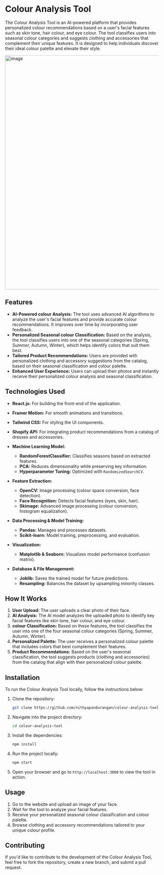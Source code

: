 # Colour Analysis Tool

The Colour Analysis Tool is an AI-powered platform that provides personalized colour recommendations based on a user's facial features such as skin tone, hair colour, and eye colour. The tool classifies users into seasonal colour categories and suggests clothing and accessories that complement their unique features. It is designed to help individuals discover their ideal colour palette and elevate their style.

<img width="768" height="768" alt="image" src="https://github.com/user-attachments/assets/af597b2d-126e-4a01-a8ce-3d1aa4ba1491" />

## Features

- **AI-Powered colour Analysis:** The tool uses advanced AI algorithms to analyze the user's facial features and provide accurate colour recommendations. It improves over time by incorporating user feedback.
- **Personalized Seasonal colour Classification:** Based on the analysis, the tool classifies users into one of the seasonal categories (Spring, Summer, Autumn, Winter), which helps identify colors that suit them best.
- **Tailored Product Recommendations:** Users are provided with personalized clothing and accessory suggestions from the catalog, based on their seasonal classification and colour palette.
- **Enhanced User Experience:** Users can upload their photos and instantly receive their personalized colour analysis and seasonal classification.
  
## Technologies Used

- **React.js:** For building the front-end of the application.
- **Framer Motion:** For smooth animations and transitions.
- **Tailwind CSS:** For styling the UI components.
- **Shopify API:** For integrating product recommendations from a catalog of dresses and accessories.
- **Machine Learning Model:**
  - **RandomForestClassifier:** Classifies seasons based on extracted features.
  - **PCA:** Reduces dimensionality while preserving key information.
  - **Hyperparameter Tuning:** Optimized with `RandomizedSearchCV`.

- **Feature Extraction:**
  - **OpenCV:** Image processing (colour space conversion, face detection).
  - **Face Recognition:** Detects facial features (eyes, skin, hair).
  - **Skimage:** Advanced image processing (colour conversion, histogram equalization).

- **Data Processing & Model Training:**
  - **Pandas:** Manages and processes datasets.
  - **Scikit-learn:** Model training, preprocessing, and evaluation.

- **Visualization:**
  - **Matplotlib & Seaborn:** Visualizes model performance (confusion matrix).

- **Database & File Management:**
  - **Joblib:** Saves the trained model for future predictions.
  - **Resampling:** Balances the dataset by upsampling minority classes.
  
## How It Works

1. **User Upload:** The user uploads a clear photo of their face.
2. **AI Analysis:** The AI model analyzes the uploaded photo to identify key facial features like skin tone, hair colour, and eye colour.
3. **colour Classification:** Based on these features, the tool classifies the user into one of the four seasonal colour categories (Spring, Summer, Autumn, Winter).
4. **Personalized Palette:** The user receives a personalized colour palette that includes colors that best complement their features.
5. **Product Recommendations:** Based on the user's seasonal classification, the tool suggests products (clothing and accessories) from the catalog that align with their personalized colour palette.

## Installation

To run the Colour Analysis Tool locally, follow the instructions below:

1. Clone the repository:

    ```bash
    git clone https://github.com/nithyapandurangan/colour-analysis-tool.git
    ```

2. Navigate into the project directory:

    ```bash
    cd colour-analysis-tool
    ```

3. Install the dependencies:

    ```bash
    npm install
    ```

4. Run the project locally:

    ```bash
    npm start
    ```

5. Open your browser and go to `http://localhost:3000` to view the tool in action.

## Usage

1. Go to the website and upload an image of your face.
2. Wait for the tool to analyze your facial features.
3. Receive your personalized seasonal colour classification and colour palette.
4. Browse clothing and accessory recommendations tailored to your unique colour profile.

## Contributing

If you'd like to contribute to the development of the Colour Analysis Tool, feel free to fork the repository, create a new branch, and submit a pull request.
